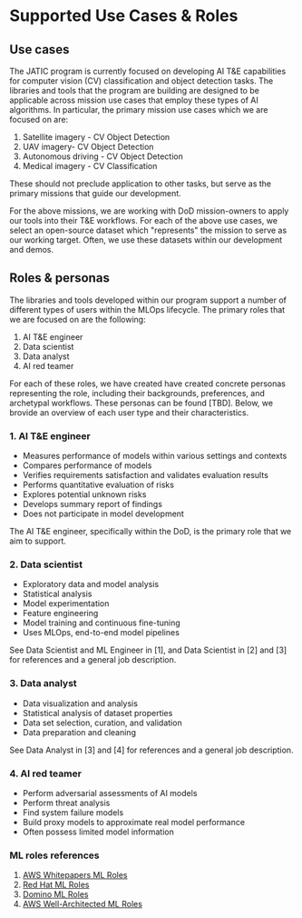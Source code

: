 # Supported Use Cases & Roles

## Use cases

The JATIC program is currently focused on developing AI T&E capabilities for computer vision (CV) classification and object detection tasks. The libraries and tools that the program are building are designed to be applicable across mission use cases that employ these types of AI algorithms. In particular, the primary mission use cases which we are focused on are:

1. Satellite imagery - CV Object Detection
1. UAV imagery- CV Object Detection
1. Autonomous driving - CV Object Detection
1. Medical imagery - CV Classification

These should not preclude application to other tasks, but serve as the primary missions that guide our development.

For the above missions, we are working with DoD mission-owners to apply our tools into their T&E workflows. For each of the above use cases, we select an open-source dataset which "represents" the mission to serve as our working target. Often, we use these datasets within our development and demos.

## Roles & personas

The libraries and tools developed within our program support a number of different types of users within the MLOps lifecycle. The primary roles that we are focused on are the following:

1. AI T&E engineer
1. Data scientist 
1. Data analyst
1. AI red teamer

For each of these roles, we have created have created concrete personas representing the role, including their backgrounds, preferences, and archetypal workflows. These personas can be found [TBD]. Below, we brovide an overview of each user type and their characteristics. 

### 1. AI T&E engineer

- Measures performance of models within various settings and contexts
- Compares performance of models
- Verifies requirements satisfaction and validates evaluation results
- Performs quantitative evaluation of risks
- Explores potential unknown risks
- Develops summary report of findings
- Does not participate in model development

The AI T&E engineer, specifically within the DoD, is the primary role that we aim to support.

### 2. Data scientist

- Exploratory data and model analysis
- Statistical analysis
- Model experimentation
- Feature engineering
- Model training and continuous fine-tuning
- Uses MLOps, end-to-end model pipelines

See Data Scientist and ML Engineer in [1], and Data Scientist in [2] and [3] for references and a general job description. 

### 3. Data analyst

- Data visualization and analysis
- Statistical analysis of dataset properties
- Data set selection, curation, and validation
- Data preparation and cleaning

See Data Analyst in [3] and [4] for references and a general job description. 

### 4. AI red teamer

- Perform adversarial assessments of AI models
- Perform threat analysis 
- Find system failure models
- Build proxy models to approximate real model performance
- Often possess limited model information

### ML roles references

1. [AWS Whitepapers ML Roles](https://docs.aws.amazon.com/whitepapers/latest/build-secure-enterprise-ml-platform/personas-for-an-ml-platform.html)
1. [Red Hat ML Roles](https://cloud.redhat.com/blog/your-guide-to-the-red-hat-data-science-model-lifecycle)
1. [Domino ML Roles](https://www.dominodatalab.com/blog/7-roles-in-mlops)
1. [AWS Well-Architected ML Roles](https://docs.aws.amazon.com/wellarchitected/latest/machine-learning-lens/mloe-04.html)
